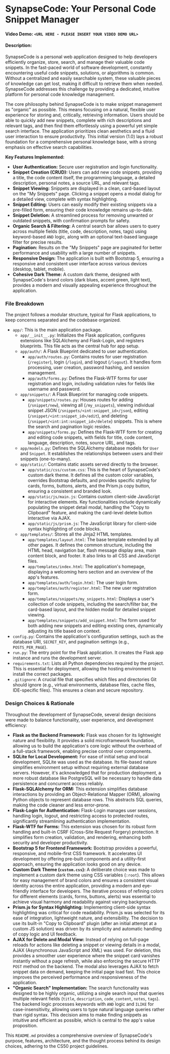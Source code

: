 # SynapseCode: Your Personal Code Snippet Manager

#### Video Demo:  `<URL HERE - PLEASE INSERT YOUR VIDEO DEMO URL>`

#### Description:

SynapseCode is a personal web application designed to help developers efficiently organize, store, search, and manage their valuable code snippets. In the fast-paced world of software development, constantly encountering useful code snippets, solutions, or algorithms is common. Without a centralized and easily searchable system, these valuable pieces of knowledge can get lost, making it difficult to retrieve them when needed. SynapseCode addresses this challenge by providing a dedicated, intuitive platform for personal code knowledge management.

The core philosophy behind SynapseCode is to make snippet management as "organic" as possible. This means focusing on a natural, flexible user experience for storing and, critically, retrieving information. Users should be able to quickly add new snippets, complete with rich descriptions and relevant tags, and then find them effortlessly using a powerful yet simple search interface. The application prioritizes clean aesthetics and a fluid user interaction to ensure productivity. This initial version (1.0) lays a robust foundation for a comprehensive personal knowledge base, with a strong emphasis on effective search capabilities.

**Key Features Implemented:**

* **User Authentication:** Secure user registration and login functionality.
* **Snippet Creation (CRUD):** Users can add new code snippets, providing a title, the code content itself, the programming language, a detailed description, personal notes, a source URL, and relevant tags.
* **Snippet Viewing:** Snippets are displayed in a clean, card-based layout on the "My Snippets" page. Clicking a snippet opens a modal dialog for a detailed view, complete with syntax highlighting.
* **Snippet Editing:** Users can easily modify their existing snippets via a pre-filled form, ensuring their code knowledge remains up-to-date.
* **Snippet Deletion:** A streamlined process for removing unwanted or outdated snippets, with confirmation prompts for safety.
* **Organic Search & Filtering:** A central search bar allows users to query across multiple fields (title, code, description, notes, tags) using keyword-based `AND` logic, along with an optional text-based language filter for precise results.
* **Pagination:** Results on the "My Snippets" page are paginated for better performance and usability with a large number of snippets.
* **Responsive Design:** The application is built with Bootstrap 5, ensuring a responsive and consistent user interface across various devices (desktop, tablet, mobile).
* **Cohesive Dark Theme:** A custom dark theme, designed with SynapseCode's brand colors (dark blues, accent green, light text), provides a modern and visually appealing experience throughout the application.

### File Breakdown

The project follows a modular structure, typical for Flask applications, to keep concerns separated and the codebase organized.

* `app/`: This is the main application package.
    * `app/__init__.py`: Initializes the Flask application, configures extensions like SQLAlchemy and Flask-Login, and registers blueprints. This file acts as the central hub for app setup.
    * `app/auth/`: A Flask Blueprint dedicated to user authentication.
        * `app/auth/routes.py`: Contains routes for user registration (`/register`), login (`/login`), and logout (`/logout`). It handles form processing, user creation, password hashing, and session management.
        * `app/auth/forms.py`: Defines the Flask-WTF forms for user registration and login, including validation rules for fields like username and password.
    * `app/snippets/`: A Flask Blueprint for managing code snippets.
        * `app/snippets/routes.py`: Houses routes for adding (`/snippet/new`), viewing all (`/my_snippets`), viewing individual snippet JSON (`/snippets/<int:snippet_id>/json`), editing (`/snippet/<int:snippet_id>/edit`), and deleting (`/snippet/<int:int:snippet_id>/delete`) snippets. This is where the search and pagination logic resides.
        * `app/snippets/forms.py`: Defines the Flask-WTF form for creating and editing code snippets, with fields for title, code content, language, description, notes, source URL, and tags.
    * `app/models.py`: Defines the SQLAlchemy database models for `User` and `Snippet`. It establishes the relationships between users and their snippets (one-to-many).
    * `app/static/`: Contains static assets served directly to the browser.
        * `app/static/css/custom.css`: This is the heart of SynapseCode's custom dark theme. It defines all the custom color variables, overrides Bootstrap defaults, and provides specific styling for cards, forms, buttons, alerts, and the Prism.js copy button, ensuring a consistent and branded look.
        * `app/static/js/main.js`: Contains custom client-side JavaScript for interactive elements. Key functionalities include dynamically populating the snippet detail modal, handling the "Copy to Clipboard" feature, and making the card-level delete button interactive via AJAX.
        * `app/static/js/prism.js`: The JavaScript library for client-side syntax highlighting of code blocks.
    * `app/templates/`: Stores all the Jinja2 HTML templates.
        * `app/templates/layout.html`: The base template extended by all other pages. It defines the common structure, including the HTML head, navigation bar, flash message display area, main content block, and footer. It also links to all CSS and JavaScript files.
        * `app/templates/index.html`: The application's homepage, displaying a welcoming hero section and an overview of the app's features.
        * `app/templates/auth/login.html`: The user login form.
        * `app/templates/auth/register.html`: The new user registration form.
        * `app/templates/snippets/my_snippets.html`: Displays a user's collection of code snippets, including the search/filter bar, the card-based layout, and the hidden modal for detailed snippet viewing.
        * `app/templates/snippets/add_snippet.html`: The form used for both adding new snippets and editing existing ones, dynamically adjusting its title based on context.
* `config.py`: Contains the application's configuration settings, such as the database URI, `SECRET_KEY`, and pagination settings (e.g., `POSTS_PER_PAGE`).
* `run.py`: The entry point for the Flask application. It creates the Flask app instance and runs the development server.
* `requirements.txt`: Lists all Python dependencies required by the project. This is essential for deployment, allowing the hosting environment to install the correct packages.
* `.gitignore`: A crucial file that specifies which files and directories Git should ignore (e.g., virtual environments, database files, cache files, IDE-specific files). This ensures a clean and secure repository.

### Design Choices & Rationale

Throughout the development of SynapseCode, several design decisions were made to balance functionality, user experience, and development efficiency:

* **Flask as the Backend Framework:** Flask was chosen for its lightweight nature and flexibility. It provides a solid microframework foundation, allowing us to build the application's core logic without the overhead of a full-stack framework, enabling precise control over components.
* **SQLite for Local Development:** For ease of initial setup and local development, SQLite was used as the database. Its file-based nature simplifies environment setup without requiring external database servers. However, it's acknowledged that for production deployment, a more robust database like PostgreSQL will be necessary to handle data persistence and concurrent access reliably.
* **Flask-SQLAlchemy for ORM:** This extension simplifies database interactions by providing an Object-Relational Mapper (ORM), allowing Python objects to represent database rows. This abstracts SQL queries, making the code cleaner and less error-prone.
* **Flask-Login for Authentication:** Flask-Login manages user sessions, handling login, logout, and restricting access to protected routes, significantly streamlining authentication implementation.
* **Flask-WTF for Forms:** This extension was chosen for its robust form handling and built-in CSRF (Cross-Site Request Forgery) protection. It simplifies form creation, validation, and rendering, enhancing both security and developer productivity.
* **Bootstrap 5 for Frontend Framework:** Bootstrap provides a powerful, responsive, and mobile-first CSS framework. It accelerates UI development by offering pre-built components and a utility-first approach, ensuring the application looks good on any device.
* **Custom Dark Theme (`custom.css`):** A deliberate choice was made to implement a custom dark theme using CSS variables (`:root`). This allows for easy management of brand colors and ensures a consistent visual identity across the entire application, providing a modern and eye-friendly interface for developers. The iterative process of refining colors for different elements (cards, forms, buttons, alerts) was essential to achieve visual harmony and readability against varying backgrounds.
* **Prism.js for Syntax Highlighting:** Implementing client-side syntax highlighting was critical for code readability. Prism.js was selected for its ease of integration, lightweight nature, and extensibility. The decision to use its built-in "Copy to Clipboard" plugin (after an initial attempt at a custom JS solution) was driven by its simplicity and automatic handling of copy logic and UI feedback.
* **AJAX for Delete and Modal View:** Instead of relying on full-page reloads for actions like deleting a snippet or viewing details in a modal, AJAX (Asynchronous JavaScript and XML) was used. For deletion, this provides a smoother user experience where the snippet card vanishes instantly without a page refresh, while also enforcing the secure HTTP `POST` method on the backend. The modal also leverages AJAX to fetch snippet data on demand, keeping the initial page load fast. This choice improves the perceived performance and responsiveness of the application.
* **"Organic Search" Implementation:** The search functionality was designed to be highly organic, utilizing a single search input that queries multiple relevant fields (`title`, `description`, `code_content`, `notes`, `tags`). The backend logic processes keywords with `AND` logic and `ILIKE` for case-insensitivity, allowing users to type natural language queries rather than rigid syntax. This decision aims to make finding snippets as intuitive and efficient as possible, which is central to the app's value proposition.

This `README.md` provides a comprehensive overview of SynapseCode's purpose, features, architecture, and the thought process behind its design choices, adhering to the CS50 project guidelines.